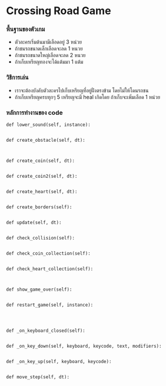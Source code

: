 # Crossing Road Game
### พื้นฐานของตัวเกม
- ตัวละครเริ่มต้นมามีเลือดอยู่ 3 หน่วย
- ถ้าชนรถขนาดเล็กเลือดจะลด 1 หนวย
- ถ้าชนรถขนาดใหญ่เลือดจะลด 2 หนวย
- ถ้าเก็บเหรียญทองจะได้แต้มมา 1 แต้ม
### วิธีการเล่น
- เราจะต้องบังคับตัวละครไปเก็บเหรียญที่อยู่ฝั่งตรงข้าม
  โดยไม่ให้โดนรถชน
- ถ้าเก็บเหรียญครบทุกๆ 5 เหรียญจะมี heal เกิดโดย
  ถ้าเก็บจะเพิ่มเลือด 1 หน่วย
### หลักการทำงานของ code


    def lower_sound(self, instance):


    def create_obstacle(self, dt):



    def create_coin(self, dt):


    def create_coin2(self, dt):


    def create_heart(self, dt):


    def create_borders(self):


    def update(self, dt):


    def check_collision(self):


    def check_coin_collection(self):


    def check_heart_collection(self):



    def show_game_over(self):


    def restart_game(self, instance):

    


    def _on_keyboard_closed(self):


    def _on_key_down(self, keyboard, keycode, text, modifiers):


    def _on_key_up(self, keyboard, keycode):


    def move_step(self, dt):

